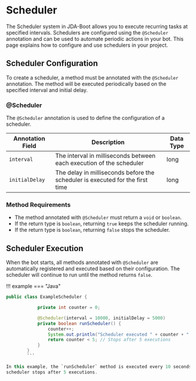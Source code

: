 # Scheduler

The Scheduler system in JDA-Boot allows you to execute recurring tasks at specified intervals. Schedulers are configured
using the `@Scheduler` annotation and can be used to automate periodic actions in your bot. This page explains how to
configure and use schedulers in your project.

## Scheduler Configuration

To create a scheduler, a method must be annotated with the `@Scheduler` annotation. The method will be executed
periodically based on the specified interval and initial delay.

### @Scheduler

The `@Scheduler` annotation is used to define the configuration of a scheduler.

| Annotation Field | Description                                                                   | Data Type |
|------------------|-------------------------------------------------------------------------------|-----------|
| `interval`       | The interval in milliseconds between each execution of the scheduler          | long      |
| `initialDelay`   | The delay in milliseconds before the scheduler is executed for the first time | long      |

### Method Requirements

- The method annotated with `@Scheduler` must return a `void` or `boolean`.
- If the return type is `boolean`, returning `true` keeps the scheduler running.
- If the return type is `boolean`, returning `false` stops the scheduler.

## Scheduler Execution

When the bot starts, all methods annotated with `@Scheduler` are automatically registered and executed based on their
configuration. The scheduler will continue to run until the method returns `false`.

!!! example
=== "Java"
```java
public class ExampleScheduler {

            private int counter = 0;

            @Scheduler(interval = 10000, initialDelay = 5000)
            private boolean runScheduler() {
                counter++;
                System.out.println("Scheduler executed " + counter + " times.");
                return counter < 5; // Stops after 5 executions
            }
        }
        ```

In this example, the `runScheduler` method is executed every 10 seconds, starting 5 seconds after the bot starts. The
scheduler stops after 5 executions.